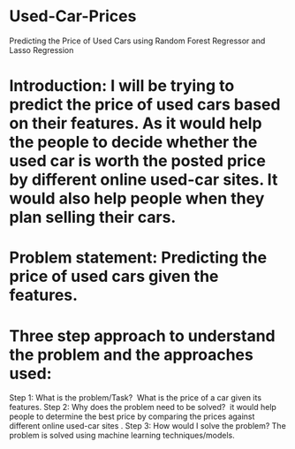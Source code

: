 # Used-Car-Prices
Predicting the Price of Used Cars using Random Forest Regressor and Lasso Regression

# Introduction: I will be trying to predict the price of used cars based on their features. As it would help the people to decide whether the used car is worth the posted price by different online used-car sites. It would also help people when they plan selling their cars.
# Problem statement: Predicting the price of used cars given the features.
# Three step approach to understand the problem and the approaches used:
Step 1: What is the problem/Task? 
     What is the price of a car given its features.
Step 2: Why does the problem need to be solved?  it would help people to determine the best price by comparing the prices against different online used-car sites .
Step 3: How would I solve the problem? The problem is solved using machine learning techniques/models.
